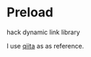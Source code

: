 # Preload

hack dynamic link library

I use [qiita](https://qiita.com/ryuichi1208/items/57eb41d5943ae746f0a4) as as reference.
